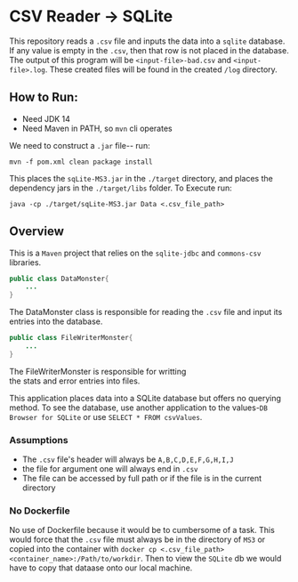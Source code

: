 # CSV Reader -> SQLite

This repository reads a `.csv` file and inputs the data into 
a `sqlite` database. If any value is empty in the `.csv`,
then that row is not placed in the database. The output of
this program will be `<input-file>-bad.csv` and `<input-file>.log`. These created files 
will be found in the created `/log` directory. 

## How to Run:
- Need JDK 14
- Need Maven in PATH, so `mvn` cli operates
 
We need to construct a `.jar` file-- run:
```
mvn -f pom.xml clean package install
```
This places the `sqLite-MS3.jar` in the `./target` directory, and places the 
dependency jars in the `./target/libs` folder. To Execute run:
```
java -cp ./target/sqLite-MS3.jar Data <.csv_file_path>
```
## Overview

This is a `Maven` project that relies on the `sqlite-jdbc` and
`commons-csv` libraries. 



```java
public class DataMonster{
    ...
}
```
The DataMonster class is responsible for reading the `.csv`
file and input its entries into the database.

```java
public class FileWriterMonster{
    ...
}
```
The FileWriterMonster is responsible for writting  
the stats and error entries into files.

This application places data into a SQLite database but offers no querying method. To see the 
database, use another application to the values-`DB Browser for SQLite` or use `SELECT * FROM
csvValues`. 
### Assumptions
- The `.csv` file's header will always be `A,B,C,D,E,F,G,H,I,J`
- the file for argument one will always end in `.csv`
- The file can be accessed by full path or if the file is in the current directory
 
### No Dockerfile
No use of Dockerfile because it would be to cumbersome of a task. This would force that the 
`.csv` file must always be in the directory of `MS3` or copied into the container with
`docker cp <.csv_file_path> <container_name>:/Path/to/workdir`. Then to view the
`SQLite` db we would have to copy that dataase onto our local machine.
